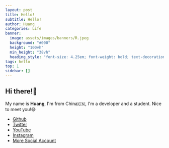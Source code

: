 ```yaml
---
layout: post
title: Hello!
subtitle: Hello!
author: Huang
categories: Life
banner:
  image: assets/images/banners/R.jpeg
  background: "#000"
  height: "100vh"
  min_height: "38vh"
  heading_style: "font-size: 4.25em; font-weight: bold; text-decoration: underline"
tags: hello
top: 1
sidebar: []
---
```


## Hi there!👋

My name is **Huang**, I'm from China🇨🇳, I'm a developer and a student. Nice to meet you!😄

- [Github](https://github.com/Dev-Huang1)
- [Twitter](https://x.com/Dev_Huang1)
- [YouTube](https://youtube.com/@Dev_Huang)
- [Instagram](https://Instagram.com/dev.huang)
- [More Social Account](https://bento.me/dev-huang)

<!-- Yandex.RTB R-A-11722626-1 -->
<div id="yandex_rtb_R-A-11722626-1"></div>
<script>
window.yaContextCb.push(() => {
    Ya.Context.AdvManager.render({
        "blockId": "R-A-11722626-1",
        "renderTo": "yandex_rtb_R-A-11722626-1"
    })
})
</script>
